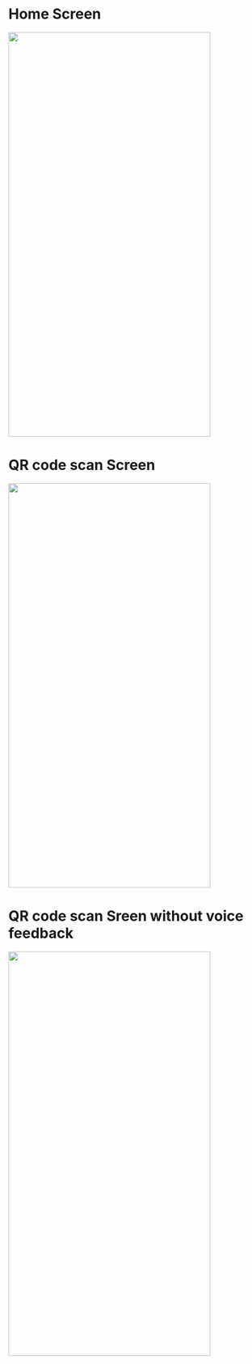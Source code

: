 # Home Screen
<img src="https://user-images.githubusercontent.com/62790698/174953608-303a27e8-0af7-49b7-9e0a-68ba2c8be464.jpg" width="400" height="800">

# QR code scan Screen
<img src="https://user-images.githubusercontent.com/62790698/171100946-3a444c75-21cf-4a9b-bc0c-1c7f573108cc.jpg" width="400" height="800">

# QR code scan Sreen without voice feedback
<img src="https://user-images.githubusercontent.com/62790698/171100950-1415ff95-9611-4454-8cea-e55c3985ac69.jpg" width="400" height="800">

